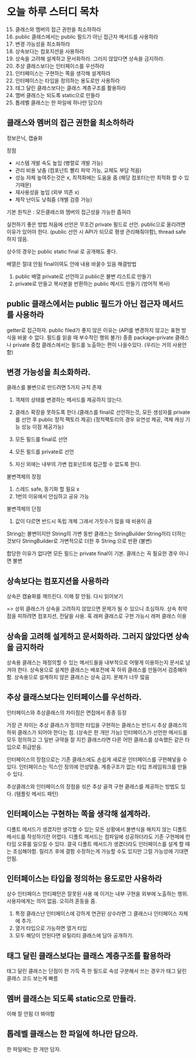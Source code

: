 
# 오늘 하루 스터디 목차

15. 클래스와 멤버의 접근 권한을 최소하하라
16. public 클래스에서는 public 필드가 아닌 접근자 메서드를 사용하라
17. 변경 가능성을 최소화하라
18. 상속보다는 컴포지션을 사용하라
19. 상속을 고려해 설계하고 문서화하라. 그러지 않았다면 상속을 금지하라.
20. 추상 클래스보다는 인터페이스를 우선하라
21. 인터페이스는 구현하는 쪽을 생각해 설계하라
22. 인터페이스는 타입을 정의하는 용도로만 사용하라
23. 태그 달린 클래스보다는 클래스 계층구조를 활용하라
24. 멤버 클래스는 되도록 static으로 만들라
25. 톱레벨 클래스는 한 파일에 하나만 담으라


## 클래스와 멤버의 접근 권한을 최소하하라

정보은닉, 캡슐화

장점
- 시스템 개발 속도 높임 (병렬로 개발 가능)
- 관리 비용 낮춤 (컴포넌트 빨리 파악 가능, 교체도 부담 적음)
- 성능 자체 높여주는것은 x, 최적화에는 도움을 줌 (해당 컴포터는만 최적화 할 수 있기때문)
- 재사용성을 높임 (외부 의존 x)
- 제작 난이도 낮춰줌 (개별 검증 가능)

기본 원칙은 : 모든클래스와 멤버의 접근성을 가능한 좁혀라

실천하기 좋은 방법 처음에 선언은 무조건 private 필드로 선언.
public으로 올리려면 이유가 있어야 한다. (public 선언 시 API가 되므로 평생 관리해줘야함), thread safe하지 않음.

상수의 경우는 public static final 로 공개해도 좋다.

배열은 절대 안됨 final이여도 안에 내용 바꿀수 있음
해결방법 
1. public 배열 private로 선언하고 public은 불변 리스트로 만들기
2. private로 만들고 복사본을 반환하는 public 메서드 만들기 (방어적 복사)

## public 클래스에서는 public 필드가 아닌 접근자 메서드를 사용하라

getter로 접근하자. 
public filed가 좋지 않은 이유는 (API를 변경하지 않고는 표현 방식을 바꿀 수 없다. 필드를 읽을 때 부수적인 행위 불가)
종종 package-private 클래스나 private 중첩 클래스에서는 필드를 노출하는 편이 나을수있다. (우리는 거의 사용안함)

## 변경 가능성을 최소화하라.

클래스를 불변으로 만드려면 5가지 규칙 존재

1. 객체의 상태를 변경하는 메서드를 제공하지 않는다.
2. 클래스 확장을 못하도록 한다.(클래스를 final로 선언하는것, 모든 생성자를 private를 선언 후 public 정적 팩토리 제공)
(정적팩토리의 경우 유연성 제공, 객체 캐싱 기능 성능 이점 제공가능)

3. 모든 필드를 final로 선언
4. 모든 필드를 private로 선언
5. 자신 외에는 내부의 가변 컴포넌트에 접근할 수 없도록 한다.

불변객체의 장점 
1. 스레드 safe, 동기화 할 필요 x
2. 1번의 이유에서 안심하고 공유 가능

불변객체의 단점
1. 값이 다르면 반드시 독립 개체 그래서 가짓수가 많을 때 비용이 큼

String는 불변이지만 String의 가변 동반 클래스는 StringBuilder
String끼리 더하는것보다 StringBuilder로 가변적으로 더한 후 String 으로 반환 (불변)

합당한 이유가 없다면 모든 필드는 private final이 기본.
클래스는 꼭 필요한 경우 아니면 불변

## 상속보다는 컴포지션을 사용하라
상속은 캡슐화를 깨뜨린다.
이해 잘 안됨.
다시 읽어보기

=> 상위 클래스가 상속을 고려하지 않았으면 문제가 될 수 있으니 조심하자.
상속 취약점을 피하려면 컴포지션, 전달을 사용. 혹 래퍼 클래스로 구현 가능시 래퍼 클래스 이용

## 상속을 고려해 설게하고 문서화하라. 그러지 않았다면 상속을 금지하라
상속용 클래스는 재정의할 수 있는 메서드들을 내부적으로 어떻게 이용하는지 문서로 남겨야 한다.
상속용으로 설계한 클래스는 배포전에 꼭 하위 클래스를 만들어서 검증해야함.
상속용으로 설계하지 않은 클래스는 상속 금지. 문제가 너무 많음

## 추상 클래스보다는 인터페이스를 우선하라.
인터페이스와 추상클래스의 차이점은 면접에서 종종 등장

가장 큰 차이는 추상 클래스가 정의한 타입을 구현하는 클래스는 반드시 추상 클래스의 하위 클래스가 되어야 한다는 점. (상속은 한 개만 가능)
인터페이스가 선언한 메서드를 모두 정의하고 그 일반 규약을 잘 지킨 클래스라면 다른 어떤 클래스를 상속했든 같은 타입으로 취급받음.

인터페이스의 장점으로는 기존 클래스에도 손쉽게 새로운 인터페이스를 구현해넣을 수 있다.
인터페이스는 믹스인 정의에 안성맞춤. 계층구조가 없는 타입 프레임워크를 만들 수 있다.

추상클래스와 인터페이스의 장점을 섞은 추상 골격 구현 클래스를 제공하는 방법도 있다. (템플릿 메서드 패턴)

## 인터페이스는 구현하는 쪽을 생각해 설계하라.
디폴트 메서드가 생겼지만 생각할 수 있는 모든 상황에서 불변식을 해치지 않는 디폴트 메서드를 작성하기란 어렵다.
디폴트 메서드는 컴파일에 성공하더라도 기존 구현체에 런타임 오류를 일으킬 수 있다.
결국 디폴트 메서드가 생겼더라도 인터페이스를 설계 할 때는 조심해야함.
릴리즈 후에 결함 수정하는게 가능할 수도 있지만 그럴 가능성에 기대면 안됨.

## 인터페이스는 타입을 정의하는 용도로만 사용하라
상수 인터페이스 안티패턴은 잘못된 사용 예 이거는 내부 구현을 외부에 노출하는 행위. 사용자에게는 의미 없음. 오히려 혼동을 줌.
1. 특정 클래스난 인터페이스에 강하게 연관된 상수라면 그 클래스나 인터페이스 자체에 추가.
2. 열거 타입으로 가능하면 열거 타입
3. 모두 해당이 안된다면 유틸리티 클래스에 담아 공개하기.
 
## 태그 달린 클래스보다는 클래스 계층구조를 활용하라

태그 달린 클래스는 단점이 한 가득
즉 한 필드로 속성 구분해서 쓰는 경우가 태그 달린 클래스
코드 보는게 빠름

## 멤버 클래스는 되도록 static으로 만들라.
이해 잘 안됨 더 봐야함

## 톱레벨 클래스는 한 파일에 하나만 담으라.
한 파일에는 한 개만 담자.



